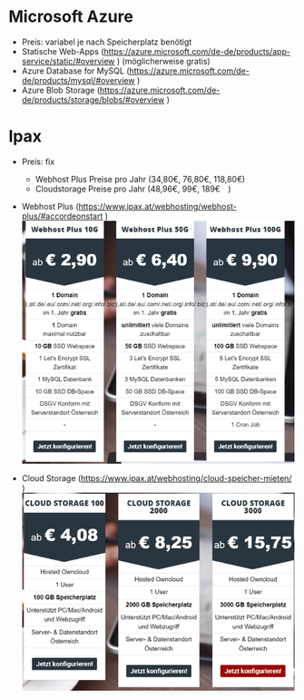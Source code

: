 # Microsoft Azure

* Preis: variabel je nach Speicherplatz benötigt 
* Statische Web-Apps (https://azure.microsoft.com/de-de/products/app-service/static/#overview ) (möglicherweise gratis)
* Azure Database for MySQL (https://azure.microsoft.com/de-de/products/mysql/#overview )
* Azure Blob Storage (https://azure.microsoft.com/de-de/products/storage/blobs/#overview )

# Ipax

* Preis: fix
    * Webhost Plus Preise pro Jahr (34,80€, 76,80€, 118,80€)
    * Cloudstorage Preise pro Jahr (48,96€, 99€, 189€ )

* Webhost Plus (https://www.ipax.at/webhosting/webhost-plus/#accordeonstart )
![Webhost-plus](WebhostPlus.png)
* Cloud Storage (https://www.ipax.at/webhosting/cloud-speicher-mieten/ )
![Cloud-Storage](Cloudstorage.png)
